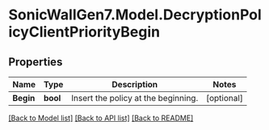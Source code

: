 # SonicWallGen7.Model.DecryptionPolicyClientPriorityBegin

## Properties

Name | Type | Description | Notes
------------ | ------------- | ------------- | -------------
**Begin** | **bool** | Insert the policy at the beginning. | [optional] 

[[Back to Model list]](../README.md#documentation-for-models) [[Back to API list]](../README.md#documentation-for-api-endpoints) [[Back to README]](../README.md)

